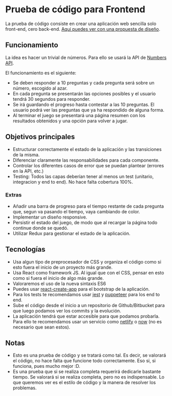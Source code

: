 # Prueba de código para Frontend
La prueba de código consiste en crear una aplicación web sencilla solo front-end, cero back-end. [Aqui puedes ver con una propuesta de diseño](https://github.com/ElParking/code-test/blob/master/font-end/sample-designs.md).

## Funcionamiento
La idea es hacer un trivial de números. Para ello se usará la API de [Numbers API](http://numbersapi.com/).

El funcionamiento es el siguiente:
- Se deben responder a 10 preguntas y cada pregunta será sobre un número, escogido al azar.
- En cada pregunta se presentarán las opciones posibles y el usuario tendrá 30 segundos para responder.
- Se irá guardando el progreso hasta contestar a las 10 preguntas. El usuario podrá ver las preguntas que ya ha respondido de alguna forma.
- Al terminar el juego se presentará una página resumen con los resultados obtenidos y una opción para volver a jugar.

## Objetivos principales
- Estructurar correctamente el estado de la aplicación y las transiciones de la misma.
- Diferenciar claramente las responsabilidades para cada componente.
- Controlar los diferentes casos de error que se puedan plantear (errores en la API, etc.)
- Testing: Todos las capas deberían tener al menos un test (unitario, integracion y end to end). No hace falta cobertura 100%.

### Extras
- Añadir una barra de progreso para el tiempo restante de cada pregunta que, segun va pasando el tiempo, vaya cambiando de color.
- Implementar un diseño responsive.
- Persistir el estado del juego, de modo que al recargar la página todo continue donde se quedó.
- Utilizar Redux para gestionar el estado de la aplicación.

## Tecnologías
- Usa algun tipo de preprocesador de CSS y organiza el código como si esto fuera el inicio de un proyecto más grande.
- Usa React como framework JS. Al igual que con el CSS, pensar en esto como si fuera el inicio de algo más grande.
- Valoraremos el uso de la nueva sintaxis ES6
- Puedes usar [react-create-app](https://facebook.github.io/create-react-app/) para el bootstrap de la aplicación.
- Para los tests te recomendamos usar [jest](https://jestjs.io/) y [puppeteer](https://pptr.dev/) para los end to end.
- Sube el código desde el inicio a un repositorio de Github/Bitbucket para que luego podamos ver los commits y la evolución.
- La aplicación tendrá que estar accesible para que podamos probarla. Para ello te recomendamos usar un servicio como [netlify](https://www.netlify.com/) o [now](https://zeit.co/now) (no es necesario que sean estos).

## Notas
- Esto es una prueba de código y se tratará como tal. Es decir, se valorará el código, no hace falta que funcione todo correctamente. Eso si, si funciona, pues mucho mejor :D.
- Es una prueba que si se realiza completa requerirá dedicarle bastante tiempo. Se valorará si se realiza completa, pero no es indispensable. Lo que queremos ver es el estilo de código y la manera de resolver los problemas. 
